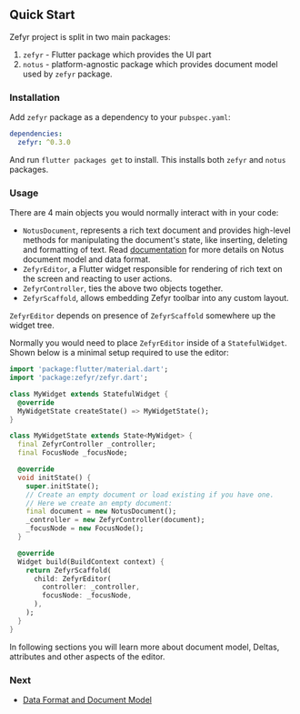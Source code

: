## Quick Start

Zefyr project is split in two main packages:

1. `zefyr` - Flutter package which provides the UI part
2. `notus` - platform-agnostic package which provides document model
   used by `zefyr` package.

### Installation

Add `zefyr` package as a dependency to your `pubspec.yaml`:

```yaml
dependencies:
  zefyr: ^0.3.0
```

And run `flutter packages get` to install. This installs both `zefyr`
and `notus` packages.

### Usage

There are 4 main objects you would normally interact with in your code:

* `NotusDocument`, represents a rich text document and provides
  high-level methods for manipulating the document's state, like
  inserting, deleting and formatting of text.
  Read [documentation][data_and_docs] for more details on Notus
  document model and data format.
* `ZefyrEditor`, a Flutter widget responsible for rendering of rich text
  on the screen and reacting to user actions.
* `ZefyrController`, ties the above two objects together.
* `ZefyrScaffold`, allows embedding Zefyr toolbar into any custom layout.

`ZefyrEditor` depends on presence of `ZefyrScaffold` somewhere up the widget tree.

Normally you would need to place `ZefyrEditor` inside of a
`StatefulWidget`. Shown below is a minimal setup required to use the
editor:

```dart
import 'package:flutter/material.dart';
import 'package:zefyr/zefyr.dart';

class MyWidget extends StatefulWidget {
  @override
  MyWidgetState createState() => MyWidgetState();
}

class MyWidgetState extends State<MyWidget> {
  final ZefyrController _controller;
  final FocusNode _focusNode;

  @override
  void initState() {
    super.initState();
    // Create an empty document or load existing if you have one.
    // Here we create an empty document:
    final document = new NotusDocument();
    _controller = new ZefyrController(document);
    _focusNode = new FocusNode();
  }

  @override
  Widget build(BuildContext context) {
    return ZefyrScaffold(
      child: ZefyrEditor(
        controller: _controller,
        focusNode: _focusNode,
      ),
    );
  }
}
```

In following sections you will learn more about document
model, Deltas, attributes and other aspects of the editor.

### Next

* [Data Format and Document Model][data_and_docs]

[data_and_docs]: /doc/data_and_document.md
